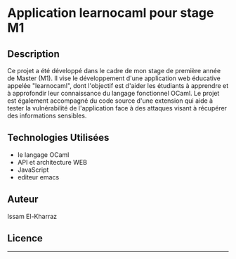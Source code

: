 # Application learnocaml pour stage M1

## Description

Ce projet a été développé dans le cadre de mon stage de première année de Master (M1). 
Il vise le développement d'une application web éducative appelée "learnocaml", 
dont l'objectif est d'aider les étudiants à apprendre et à approfondir leur 
connaissance du langage fonctionnel OCaml. Le projet est également accompagné 
du code source d'une extension qui aide à tester la vulnérabilité de l'application 
face à des attaques visant à récupérer des informations sensibles.

## Technologies Utilisées

- le langage OCaml
- API et architecture WEB
- JavaScript
- editeur emacs

## Auteur

Issam El-Kharraz

## Licence



---
